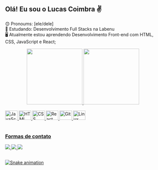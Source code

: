 ## Olá! Eu sou o Lucas Coimbra ✌️

😊 Pronoums: [ele/dele] <br/>
📜 Estudando: Desenvolvimento Full Stacks na Labenu <br/>
🖥️ Atualmente estou aprendendo Desenvolvimento Front-end com HTML, CSS, JavaScript e React;
        
<!--Inseri as tabelas com informações-->
<div align="center">
  <a href="https://github.com/LucasCoimbrax">
  <img height="180em" src="https://github-readme-stats.vercel.app/api?username=LucasCoimbrax&show_icons=true&theme=radical&include_all_commits=true&count_private=true"/>
  <img height="180em" src="https://github-readme-stats.vercel.app/api/top-langs/?username=LucasCoimbrax&layout=compact&langs_count=7&theme=radical"/>
</div>

<!--Tecnologias aprendidas-->
<div style="display: inline_block"><br/>
    <img aling="center" alt="JavaScript" height="30" width="40" src="https://cdn.jsdelivr.net/gh/devicons/devicon/icons/javascript/javascript-original.svg"/>
    <img aling="center" alt="HTML" height="30" width="40" src="https://cdn.jsdelivr.net/gh/devicons/devicon/icons/html5/html5-original-wordmark.svg"/>
    <img aling="center" alt="CSS" height="30" width="40" src="https://cdn.jsdelivr.net/gh/devicons/devicon/icons/css3/css3-original.svg"/>
    <img aling="center" alt="React" height="30" width="40" src="https://cdn.jsdelivr.net/gh/devicons/devicon/icons/react/react-original.svg"/>
    <img aling="center" alt="Git" height="30" width="40" src="https://cdn.jsdelivr.net/gh/devicons/devicon/icons/git/git-original.svg"/>
    <img aling="center" alt="Linux" height="30" width="40" src="https://cdn.jsdelivr.net/gh/devicons/devicon/icons/linux/linux-original.svg"/> 
</div>
<br/>
    
<!--Inseri formas de contato-->
### Formas de contato
<div>
    <a href = "mailto:Lucascoimbralago@gmail.com"><img src="https://img.shields.io/badge/Gmail-D14836?style=for-the-badge&logo=gmail&logoColor=white" target="_blank">
    <a href = "https://www.linkedin.com/in/lucascoimbrarochalago/"><img src="https://img.shields.io/badge/LinkedIn-0077B5?style=for-the-badge&logo=linkedin&logoColor=white" target="_blank">
    <a href = "https://www.instagram.com/coimbralago/"><img src="https://img.shields.io/badge/Instagram-E4405F?style=for-the-badge&logo=instagram&logoColor=white" target = "_blanck">
</div>
<div style="display: inline_block"><br/>
        
<!--JOGO DA COBRINHA COM OS COMMIT's-->
    
![Snake animation](https://github.com/LucasCoimbrax/LucasCoimbrax/blob/output/github-contribution-grid-snake.svg)
        
        
        
